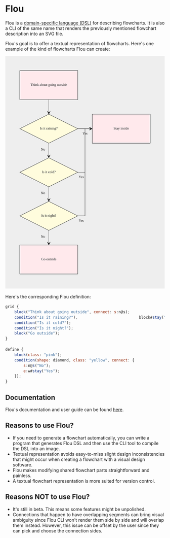 # Flou

Flou is a [domain-specific language (DSL)](https://en.wikipedia.org/wiki/Domain-specific_language) for describing flowcharts. It is also a CLI of the same name that renders the previously mentioned flowchart description into an SVG file.

Flou's goal is to offer a textual representation of flowcharts. Here's one example of the kind of flowcharts Flou can create:

![Example](docs/src/syntax/define_block/example1.svg)

Here's the corresponding Flou definition:

```js
grid {
    block("Think about going outside", connect: s:n@s);
    condition("Is it raining?"),                           block#stay("Stay inside");
    condition("Is it cold?");
    condition("Is it night?");
    block("Go outside");
}

define {
    block(class: "pink");
    condition(shape: diamond, class: "yellow", connect: {
        s:n@s("No");
        e:w#stay("Yes");
    });
}
```

## Documentation

Flou's documentation and user guide can be found [here](https://asha20.github.io/flou).

## Reasons to use Flou?

- If you need to generate a flowchart automatically, you can write a program that generates Flou DSL and then use the CLI tool to compile the DSL into an image.
- Textual representation avoids easy-to-miss slight design inconsistencies that might occur when creating a flowchart with a visual design software.
- Flou makes modifying shared flowchart parts straightforward and painless.
- A textual flowchart representation is more suited for version control.

## Reasons NOT to use Flou?

- It's still in beta. This means some features might be unpolished.
- Connections that happen to have overlapping segments can bring visual ambiguity since Flou CLI won't render them side by side and will overlap them instead. However, this issue can be offset by the user since they can pick and choose the connection sides.